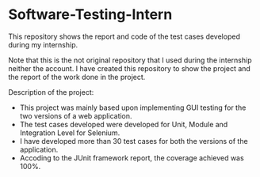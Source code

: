 # Software-Testing-Intern
This repository shows the report and code of the test cases developed during my internship.

Note that this is the not original repository that I used during the internship neither the account. I have created this repository to show the project and the report of the work done in the project.


Description of the project:

- This project was mainly based upon implementing GUI testing for the two versions of a web application. 
- The test cases developed were developed for Unit, Module and Integration Level for Selenium.
- I have developed more than 30 test cases for both the versions of the application.
- Accoding to the JUnit framework report, the coverage achieved was 100%.
